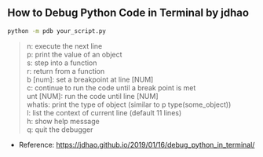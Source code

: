 ## How to Debug Python Code in Terminal by jdhao  
```bash
python -m pdb your_script.py
```
>    n: execute the next line  
>    p: print the value of an object  
>    s: step into a function  
>    r: return from a function  
>    b [num]: set a breakpoint at line [NUM]  
>    c: continue to run the code until a break point is met  
>    unt [NUM]: run the code until line [NUM]  
>    whatis: print the type of object (similar to p type(some_object))  
>    l: list the context of current line (default 11 lines)  
>    h: show help message  
>    q: quit the debugger  
* Reference: https://jdhao.github.io/2019/01/16/debug_python_in_terminal/  
